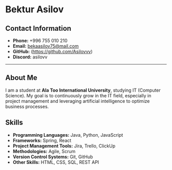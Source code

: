 # Bektur Asilov

## Contact Information
- **Phone:** +996 755 010 210  
- **Email:** bekaasilov75@mail.com  
- **GitHub:** (https://github.com/Asilovvv)  
- **Discord:** asilovv  

---

## About Me
I am a student at **Ala Too International University**, studying  IT (Computer Science). My goal is to continuously grow in the IT field, especially in project management and leveraging artificial intelligence to optimize business processes.

## Skills
- **Programming Languages:** Java, Python, JavaScript  
- **Frameworks:** Spring, React  
- **Project Management Tools:** Jira, Trello, ClickUp  
- **Methodologies:** Agile, Scrum  
- **Version Control Systems:** Git, GitHub  
- **Other Skills:** HTML, CSS, SQL, REST API